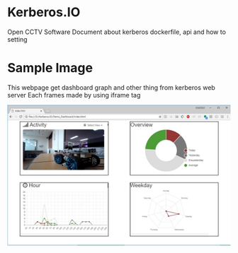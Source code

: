 # Kerberos.IO
Open CCTV Software
Document about kerberos dockerfile, api and how to setting


# Sample Image

This webpage get dashboard graph and other thing from kerberos web server  Each frames made by using iframe tag


![Capture](./Demo_image.jpg)

